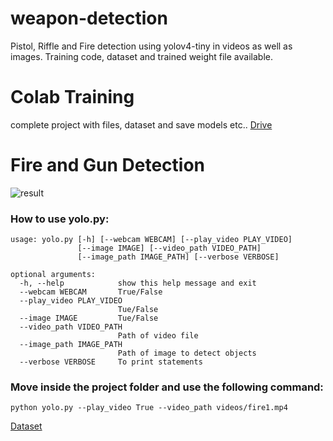 # weapon-detection
Pistol, Riffle and Fire detection using yolov4-tiny in videos as well as images. Training code, dataset and trained weight file available.

# Colab Training
complete project with files, dataset and save models etc..
[Drive](https://drive.google.com/drive/folders/1-FWDmdL5FR_cjU2DXG40x6z57hInRm0t?usp=sharing)

# Fire and Gun Detection

![result](https://raw.githubusercontent.com/atulyakumar97/fire-and-gun-detection/master/screenshots/0.jpg "Model Output")

### How to use yolo.py:
```
usage: yolo.py [-h] [--webcam WEBCAM] [--play_video PLAY_VIDEO]
               [--image IMAGE] [--video_path VIDEO_PATH]
               [--image_path IMAGE_PATH] [--verbose VERBOSE]

optional arguments:
  -h, --help            show this help message and exit
  --webcam WEBCAM       True/False
  --play_video PLAY_VIDEO
                        Tue/False
  --image IMAGE         Tue/False
  --video_path VIDEO_PATH
                        Path of video file
  --image_path IMAGE_PATH
                        Path of image to detect objects
  --verbose VERBOSE     To print statements
```

### Move inside the project folder and use the following command:
```
python yolo.py --play_video True --video_path videos/fire1.mp4
```

[Dataset](https://www.kaggle.com/atulyakumar98/fire-and-gun-dataset)
